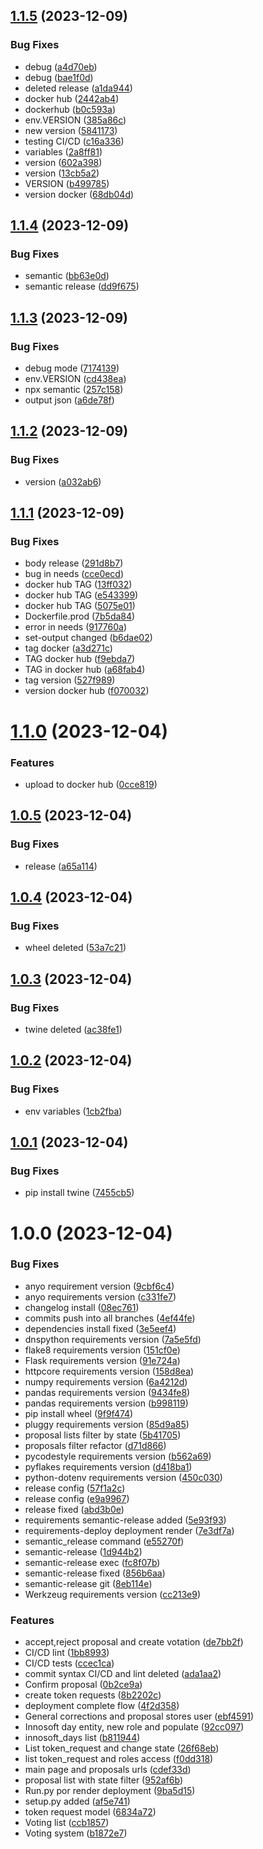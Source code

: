 ## [1.1.5](https://github.com/motero2k/programaze/compare/v1.1.4...v1.1.5) (2023-12-09)


### Bug Fixes

* debug ([a4d70eb](https://github.com/motero2k/programaze/commit/a4d70ebc1c1c1ff4274670c01b7e4f3795da7262))
* debug ([bae1f0d](https://github.com/motero2k/programaze/commit/bae1f0d7ef30b517e1b5beec4dcc207fa021102b))
* deleted release ([a1da944](https://github.com/motero2k/programaze/commit/a1da9446adc746ff49715882d394bc68d8000316))
* docker hub ([2442ab4](https://github.com/motero2k/programaze/commit/2442ab485cb7ee20f066d0c60573fa0e60959bb9))
* dockerhub ([b0c593a](https://github.com/motero2k/programaze/commit/b0c593a4ccea717ca714a362ad188fb77a619fbf))
* env.VERSION ([385a86c](https://github.com/motero2k/programaze/commit/385a86caf162a3cda36991dd89b474a20b38d31f))
* new version ([5841173](https://github.com/motero2k/programaze/commit/584117384e840666239048f183b29034da8794ac))
* testing CI/CD ([c16a336](https://github.com/motero2k/programaze/commit/c16a3368d8aa3953ed978a3f81d5b801031ca0be))
* variables ([2a8ff81](https://github.com/motero2k/programaze/commit/2a8ff81ad21543ea4645b2b8e8d46e5e6744f447))
* version ([602a398](https://github.com/motero2k/programaze/commit/602a39845deed0809ccc90e7c0623f0225204245))
* version ([13cb5a2](https://github.com/motero2k/programaze/commit/13cb5a26916f90bc82aea0dee43236b8c30bad46))
* VERSION ([b499785](https://github.com/motero2k/programaze/commit/b49978598db8f6ba49069bdc60d182ea762c7e2c))
* version docker ([68db04d](https://github.com/motero2k/programaze/commit/68db04d88a2d18512239230209a55b45613e3083))

## [1.1.4](https://github.com/motero2k/programaze/compare/v1.1.3...v1.1.4) (2023-12-09)


### Bug Fixes

* semantic ([bb63e0d](https://github.com/motero2k/programaze/commit/bb63e0d9bd60df62e7872c6b8e77169096d5a12d))
* semantic release ([dd9f675](https://github.com/motero2k/programaze/commit/dd9f67509c46cb36c581a7ace1e5d47a9e260157))

## [1.1.3](https://github.com/motero2k/programaze/compare/v1.1.2...v1.1.3) (2023-12-09)


### Bug Fixes

* debug mode ([7174139](https://github.com/motero2k/programaze/commit/71741390949da0d2602b3c8b5954adbbf6191431))
* env.VERSION ([cd438ea](https://github.com/motero2k/programaze/commit/cd438eae6617a57853bcd42d8031bac178abf563))
* npx semantic ([257c158](https://github.com/motero2k/programaze/commit/257c158f5f14a596ca6f505e6c82d1c2d3c0da5c))
* output json ([a6de78f](https://github.com/motero2k/programaze/commit/a6de78f62bc38582989997339ad64a660393620d))

## [1.1.2](https://github.com/motero2k/programaze/compare/v1.1.1...v1.1.2) (2023-12-09)


### Bug Fixes

* version ([a032ab6](https://github.com/motero2k/programaze/commit/a032ab696d97a7fd1cb7f413f591c8f303ecb020))

## [1.1.1](https://github.com/motero2k/programaze/compare/v1.1.0...v1.1.1) (2023-12-09)


### Bug Fixes

* body release ([291d8b7](https://github.com/motero2k/programaze/commit/291d8b71799334fb9c5c2cc8bea19493c1a481c5))
* bug in needs ([cce0ecd](https://github.com/motero2k/programaze/commit/cce0ecd2babc2941367b0b18a28e27770dfc2461))
* docker hub TAG ([13ff032](https://github.com/motero2k/programaze/commit/13ff032b8a7c7743d95710ef3b24cbc782275122))
* docker hub TAG ([e543399](https://github.com/motero2k/programaze/commit/e5433992b5ca0121619dc93d1ca1e3ab01b4ea83))
* docker hub TAG ([5075e01](https://github.com/motero2k/programaze/commit/5075e01bcb31d543f0abcc01eac1b3d40bfa1583))
* Dockerfile.prod ([7b5da84](https://github.com/motero2k/programaze/commit/7b5da84d671752ea7a5f7ef8ef566b385e546c1c))
* error in needs ([917760a](https://github.com/motero2k/programaze/commit/917760a9c20dc1955eb430a7bb07af8797fb8c46))
* set-output changed ([b6dae02](https://github.com/motero2k/programaze/commit/b6dae02ed0bfadc445883f1a727039d7b14eb776))
* tag docker ([a3d271c](https://github.com/motero2k/programaze/commit/a3d271c113598a193fc1e1fb8a15f7d8017685ab))
* TAG docker hub ([f9ebda7](https://github.com/motero2k/programaze/commit/f9ebda70d113de87feab5d3968a8618ba1830c9e))
* TAG in docker hub ([a68fab4](https://github.com/motero2k/programaze/commit/a68fab4dd3caef6d005a66abb1e4f93e868bcd96))
* tag version ([527f989](https://github.com/motero2k/programaze/commit/527f989613ff2d43e2ed43d018320cdb24c336d9))
* version docker hub ([f070032](https://github.com/motero2k/programaze/commit/f07003200fa35e59a603b21ba6e370e4f3ebe925))

# [1.1.0](https://github.com/motero2k/programaze/compare/v1.0.5...v1.1.0) (2023-12-04)


### Features

* upload to docker hub ([0cce819](https://github.com/motero2k/programaze/commit/0cce81940fa66f4f7100425edf6d15d9d2c0dd7b))

## [1.0.5](https://github.com/motero2k/programaze/compare/v1.0.4...v1.0.5) (2023-12-04)


### Bug Fixes

* release ([a65a114](https://github.com/motero2k/programaze/commit/a65a114cfc7d8f415c3c68459560eeb41befa3ec))

## [1.0.4](https://github.com/motero2k/programaze/compare/v1.0.3...v1.0.4) (2023-12-04)


### Bug Fixes

* wheel deleted ([53a7c21](https://github.com/motero2k/programaze/commit/53a7c21c4cea6aab0fac4dc0fa9a5c5f3369e2ea))

## [1.0.3](https://github.com/motero2k/programaze/compare/v1.0.2...v1.0.3) (2023-12-04)


### Bug Fixes

* twine deleted ([ac38fe1](https://github.com/motero2k/programaze/commit/ac38fe1d3a055d36cddf789b838e5d39e96c81ad))

## [1.0.2](https://github.com/motero2k/programaze/compare/v1.0.1...v1.0.2) (2023-12-04)


### Bug Fixes

* env variables ([1cb2fba](https://github.com/motero2k/programaze/commit/1cb2fba68d7472082e8329aa522a54551d714ff7))

## [1.0.1](https://github.com/motero2k/programaze/compare/v1.0.0...v1.0.1) (2023-12-04)


### Bug Fixes

* pip install twine ([7455cb5](https://github.com/motero2k/programaze/commit/7455cb58270587f3036b89d0fa77994bd3bde7e3))

# 1.0.0 (2023-12-04)


### Bug Fixes

* anyo requirement version ([9cbf6c4](https://github.com/motero2k/programaze/commit/9cbf6c404f8b42743b9f2fbc9f7f381a2f556192))
* anyo requirements version ([c331fe7](https://github.com/motero2k/programaze/commit/c331fe78757a810d3af27be8aa6212dcf1e61f88))
* changelog install ([08ec761](https://github.com/motero2k/programaze/commit/08ec761b285a8d761e146f3515a588bad0f017ae))
* commits push into all branches ([4ef44fe](https://github.com/motero2k/programaze/commit/4ef44fe92f845ebff040451830cdc52106e0b3fd))
* dependencies install fixed ([3e5eef4](https://github.com/motero2k/programaze/commit/3e5eef4d0e5493bbff6ae95cac019df4e753e574))
* dnspython requirements version ([7a5e5fd](https://github.com/motero2k/programaze/commit/7a5e5fd3454fe850790d516071030f7410776d81))
* flake8 requirements version ([151cf0e](https://github.com/motero2k/programaze/commit/151cf0ec44f4dbd2b8d089de197d07f9603c005f))
* Flask requirements version ([91e724a](https://github.com/motero2k/programaze/commit/91e724abb98483cdc10576dc97ee630e06a029d2))
* httpcore requirements version ([158d8ea](https://github.com/motero2k/programaze/commit/158d8ea02dec336e611e91e26df9a319695988fb))
* numpy requirements version ([6a4212d](https://github.com/motero2k/programaze/commit/6a4212d62373c4ee3aba838a76de5a17c3b2a268))
* pandas requirements version ([9434fe8](https://github.com/motero2k/programaze/commit/9434fe8272d4166effb141a459ca8fe91a1f0a40))
* pandas requirements version ([b998119](https://github.com/motero2k/programaze/commit/b9981193d52cd3b7dc902f70090c2f5f3fc6a375))
* pip install wheel ([9f9f474](https://github.com/motero2k/programaze/commit/9f9f474e285a4cd465359abbe1d8b87cabd6f9bb))
* pluggy requirements version ([85d9a85](https://github.com/motero2k/programaze/commit/85d9a856a1936839da91f351a603b0868c1f2145))
* proposal lists filter by state ([5b41705](https://github.com/motero2k/programaze/commit/5b41705381a50904d48c0e4b6dd22e3a515604eb))
* proposals filter refactor ([d71d866](https://github.com/motero2k/programaze/commit/d71d866325c55f55e5bff27502fe5a1359bbc8df))
* pycodestyle requirements version ([b562a69](https://github.com/motero2k/programaze/commit/b562a698a2b6f7c42753939179396b34890cd2b2))
* pyflakes requirements version ([d418ba1](https://github.com/motero2k/programaze/commit/d418ba107ed953b82f14e0a5ca7ffcf4f89ce521))
* python-dotenv requirements version ([450c030](https://github.com/motero2k/programaze/commit/450c030173d1c3d01436106d1cd37881bad4f619))
* release config ([57f1a2c](https://github.com/motero2k/programaze/commit/57f1a2cc507a8d41f97bc10a699cff87aaa2fe39))
* release config ([e9a9967](https://github.com/motero2k/programaze/commit/e9a996751c9d3d7c9797c7c511092a0e6dc1149b))
* release fixed ([abd3b0e](https://github.com/motero2k/programaze/commit/abd3b0e73a82a90271d4b990f4c5247e13dc864f))
* requirements semantic-release added ([5e93f93](https://github.com/motero2k/programaze/commit/5e93f93c2a595b15d9c6c6c863ebf91dc8fa7bf4))
* requirements-deploy deployment render ([7e3df7a](https://github.com/motero2k/programaze/commit/7e3df7a5ad6ecbff8a61e6bc85247410d5951d36))
* semantic_release command ([e55270f](https://github.com/motero2k/programaze/commit/e55270f789e9e2b074a13e68b8cd621e261e432e))
* semantic-release ([1d944b2](https://github.com/motero2k/programaze/commit/1d944b21d1fee802d1ff62debec0fccc04e1d54f))
* semantic-release exec ([fc8f07b](https://github.com/motero2k/programaze/commit/fc8f07bc720fb601991bb79cdb11ef158e56b39a))
* semantic-release fixed ([856b6aa](https://github.com/motero2k/programaze/commit/856b6aa99b000062e796ddb2f8191d138ef9e523))
* semantic-release git ([8eb114e](https://github.com/motero2k/programaze/commit/8eb114e51d31e7f53ace94084b39ef9a1b5abc8d))
* Werkzeug requirements version ([cc213e9](https://github.com/motero2k/programaze/commit/cc213e963bd21f40e42782edb2b84f2c8391891e))


### Features

* accept,reject proposal and create votation ([de7bb2f](https://github.com/motero2k/programaze/commit/de7bb2f244791f1c8ee2171fc614e74033ad4a07))
* CI/CD lint ([1bb8993](https://github.com/motero2k/programaze/commit/1bb8993015962653c4d09ebdee5ecf684187f67d))
* CI/CD tests ([ccec1ca](https://github.com/motero2k/programaze/commit/ccec1ca20599c5ab467e2870ab3b99350932ae5c))
* commit syntax CI/CD and lint deleted ([ada1aa2](https://github.com/motero2k/programaze/commit/ada1aa200cb5762f292f75d0455673065dd99dac))
* Confirm proposal ([0b2ce9a](https://github.com/motero2k/programaze/commit/0b2ce9a7184fae85b6facb60a4335cc224bead8e))
* create token requests ([8b2202c](https://github.com/motero2k/programaze/commit/8b2202cf2c740e8484ba6401e910c06693e68c44))
* deployment complete flow ([4f2d358](https://github.com/motero2k/programaze/commit/4f2d3582e828ce0e06b3b23997735cce602a5647))
* General corrections and proposal stores user ([ebf4591](https://github.com/motero2k/programaze/commit/ebf459100dd0ad730d3e849ee803e27d4d8d1498))
* Innosoft day entity, new role and populate ([92cc097](https://github.com/motero2k/programaze/commit/92cc097eb893f2fcbdac06966387b038747eb56e))
* innosoft_days list ([b811944](https://github.com/motero2k/programaze/commit/b811944804a66d8e4faf30737603c736caf66a7f))
* List token_request and change state ([26f68eb](https://github.com/motero2k/programaze/commit/26f68ebe713deba37ffb46f2686489f9d205b0a2))
* list token_request and roles access ([f0dd318](https://github.com/motero2k/programaze/commit/f0dd31849123c7ca7411802cd196fea172550929))
* main page and proposals urls ([cdef33d](https://github.com/motero2k/programaze/commit/cdef33d02cbec2dd7895237763f45bc4b9938a4c))
* proposal list with state filter ([952af6b](https://github.com/motero2k/programaze/commit/952af6b3c390e86db29aa605758468c8f86c857c))
* Run.py por render deployment ([9ba5d15](https://github.com/motero2k/programaze/commit/9ba5d1505fc2830935959431fbc1a6db35f7509e))
* setup.py added ([af5e741](https://github.com/motero2k/programaze/commit/af5e741af21e17219f927cce01190b9ae781660a))
* token request model ([6834a72](https://github.com/motero2k/programaze/commit/6834a724323eed5fe33bb1b6faf6653731cd75d1))
* Voting list ([ccb1857](https://github.com/motero2k/programaze/commit/ccb1857959db0d813e8fdef160c6b70d27c0985c))
* Voting system ([b1872e7](https://github.com/motero2k/programaze/commit/b1872e7bc85fa3f3b5ac1a7a6d6117abb2063f0c))
